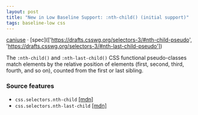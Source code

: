 ```yaml
---
layout: post
title: "New in Low Baseline Support: :nth-child() (initial support)"
tags: baseline-low css
---
```


[caniuse](https://caniuse.com/?search=nth-child) · [spec](['https://drafts.csswg.org/selectors-3/#nth-child-pseudo', 'https://drafts.csswg.org/selectors-3/#nth-last-child-pseudo'])

The `:nth-child()` and `:nth-last-child()` CSS functional pseudo-classes match elements by the relative position of elements (first, second, third, fourth, and so on), counted from the first or last sibling.

### Source features

- ``css.selectors.nth-child`` [[mdn]](https://developer.mozilla.org/en-US/search?q=css.selectors.nth-child)
- ``css.selectors.nth-last-child`` [[mdn]](https://developer.mozilla.org/en-US/search?q=css.selectors.nth-last-child)
